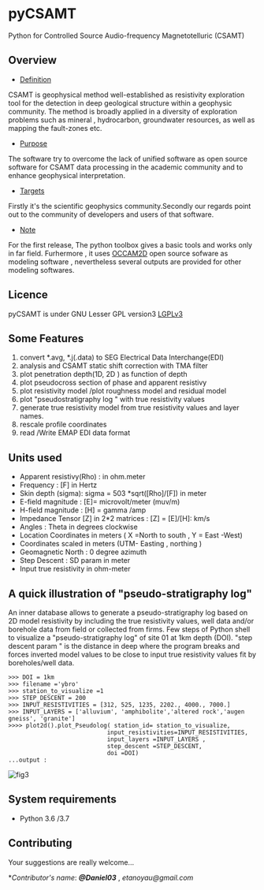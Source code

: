 # pyCSAMT
Python  for Controlled Source Audio-frequency Magnetotelluric (CSAMT)

## Overview 

* [Definition](#Definition)

CSAMT is geophysical method well-established  as resistivity exploration 
tool  for the detection in deep geological structure  within a geophysic community.
The method is broadly applied in a diversity of exploration problems such as mineral , hydrocarbon,  groundwater resources, 
as well as mapping the fault-zones etc. 

* [Purpose](#Purpose)

The software try to overcome the lack of  unified software as open source software 
for CSAMT data processing in the academic community and to enhance geophysical interpretation. 

* [Targets](#Targets)

Firstly it's the scientific geophysics community.Secondly our regards point out to the community of 
developers and users of that software.

 * [Note](#Note)
 
 For the first release, The python toolbox gives a basic tools and  works only in far field. Furhermore , it uses  [OCCAM2D](https://marineemlab.ucsd.edu/Projects/Occam/index.html) open source sofware as modeling software , nevertheless several  outputs are provided for other modeling softwares.  

## Licence 
pyCSAMT is under GNU Lesser GPL version3 [LGPLv3](https://github.com/03-Daniel/pyCSAMT/blob/master/LICENSE.md)

## Some Features 
1. convert *.avg, *.j(.data)  to SEG Electrical Data Interchange(EDI)
2. analysis and CSAMT static shift correction with TMA filter
3. plot penetration depth(1D, 2D ) as function of depth 
4. plot pseudocross section of phase and apparent resistivy 
4. plot resistivity model /plot roughness model and residual model 
5. plot "pseudostratigraphy log " with true resistivity values 
6. generate true resistivity model from true resistivity values and layer names. 
7. rescale profile coordinates 
8. read /Write EMAP EDI data format 

## Units used    
* Apparent resistivy(Rho) : in ohm.meter 
* Frequency : [F] in Hertz 
* Skin depth (sigma):  sigma  = 503 *sqrt([Rho]/[F]) in meter  
* E-field magnitude : [E]=  microvolt/meter (muv/m)
* H-field magnitude : [H] =  gamma /amp 
* Impedance Tensor [Z] in 2*2 matrices : [Z] = [E]/[H]:  km/s
* Angles : Theta in degrees clockwise 
* Location Coordinates in meters ( X =North to south , Y = East -West)
* Coordinates scaled in meters (UTM- Easting , northing )
* Geomagnetic North : 0 degree azimuth 
* Step Descent : SD param  in meter 
* Input true resistivity in ohm-meter


## A quick illustration of "pseudo-stratigraphy log" 
An inner database allows to generate a pseudo-stratigraphy log based on 2D model 
resistivity  by including  the true resistivity values,  well data and/or borehole data from field or collected from firms.
Few steps of Python shell to visualize a "pseudo-stratigraphy log" of site 01  at 1km depth (DOI).
"step descent param " is the distance in deep where the program breaks and forces inverted model values to be close to input true resistivity values fit by boreholes/well data.

```
>>> DOI = 1km 
>>> filename ='ybro'
>>> station_to_visualize =1 
>>> STEP_DESCENT = 200 
>>> INPUT_RESISTIVITIES = [312, 525, 1235, 2202., 4000., 7000.] 
>>> INPUT_LAYERS = ['alluvium', 'amphibolite','altered rock','augen gneiss', 'granite']
>>>> plot2d().plot_Pseudolog( station_id= station_to_visualize, 
                            input_resistivities=INPUT_RESISTIVITIES, 
                            input_layers =INPUT_LAYERS ,
                            step_descent =STEP_DESCENT,
                            doi =DOI)
...output :
````

![fig3](https://user-images.githubusercontent.com/59920007/109377936-923bef00-7909-11eb-97bb-ad800176d94b.png)

## System requirements 
* Python 3.6 /3.7 

## Contributing 
Your suggestions are really welcome...


*_Contributor's name_: ***@Daniel03*** , _etanoyau@gmail.com_
